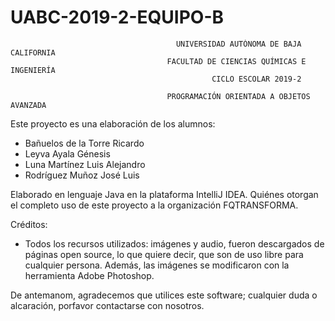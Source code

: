 # UABC-2019-2-EQUIPO-B

                                         UNIVERSIDAD AUTÓNOMA DE BAJA CALIFORNIA
                                       FACULTAD DE CIENCIAS QUÍMICAS E INGENIERÍA
                                                 CICLO ESCOLAR 2019-2

                                       PROGRAMACIÓN ORIENTADA A OBJETOS AVANZADA

Este proyecto es una elaboración de los alumnos:

  - Bañuelos de la Torre Ricardo
  - Leyva Ayala Génesis
  - Luna Martínez Luis Alejandro
  - Rodríguez Muñoz José Luis

Elaborado en lenguaje Java en la plataforma IntelliJ IDEA. Quiénes otorgan el completo uso de este proyecto a la organización FQTRANSFORMA.

Créditos:

  - Todos los recursos utilizados: imágenes y audio, fueron descargados de páginas open source, lo que quiere decir, que son de uso libre para cualquier persona. Además, las imágenes se modificaron con la herramienta Adobe Photoshop.

De antemanom, agradecemos que utilices este software; cualquier duda o alcaración, porfavor contactarse con nosotros.
